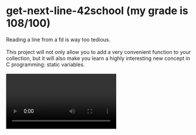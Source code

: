 # get-next-line-42school (my grade is 108/100)
Reading a line from a fd is way too tedious.<br><br>
This project will not only allow you to add a very convenient function to your collection,
but it will also make you learn a highly interesting new concept in C programming: static
variables.<br><br>
![gnl-show](https://github.com/RinatMambetov/get-next-line-42school/blob/main/gnl_show.mp4)

